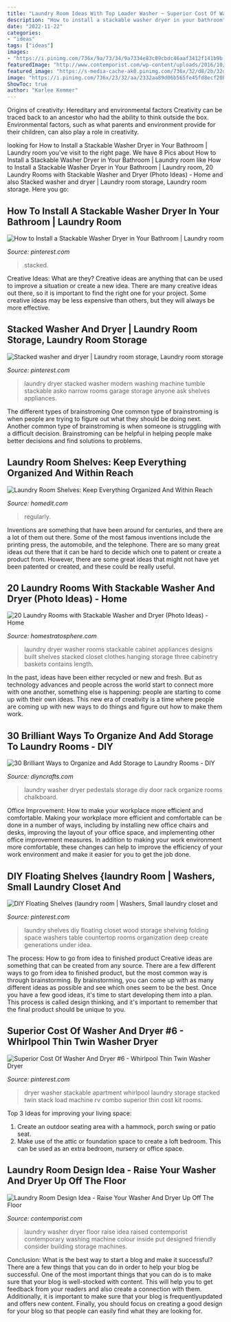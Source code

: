 ```yaml
---
title: "Laundry Room Ideas With Top Loader Washer ~ Superior Cost Of Washer And Dryer #6"
description: "How to install a stackable washer dryer in your bathroom"
date: "2022-11-22"
categories:
- "ideas"
tags: ["ideas"]
images:
- "https://i.pinimg.com/736x/9a/73/34/9a7334e83c89cbdc46aaf3412f141b9b--basement-apartment-studio-apartment.jpg"
featuredImage: "http://www.contemporist.com/wp-content/uploads/2016/10/raised-laundry-machines_031016_04-800x1204.jpg"
featured_image: "https://s-media-cache-ak0.pinimg.com/736x/32/d8/2b/32d82b6bc9f8fd3f1bdc04d7f0b01b10.jpg"
image: "https://i.pinimg.com/736x/23/32/aa/2332aa89d06b565fe45fd8ecf20b32e9--narrow-laundry-rooms-modern-laundry-rooms.jpg"
ShowToc: true
author: "Karlee Kemmer"
---
```



Origins of creativity: Hereditary and environmental factors
Creativity can be traced back to an ancestor who had the ability to think outside the box. Environmental factors, such as what parents and environment provide for their children, can also play a role in creativity.

	

		
looking for How to Install a Stackable Washer Dryer in Your Bathroom | Laundry room you've visit to the right page. We have 8 Pics about How to Install a Stackable Washer Dryer in Your Bathroom | Laundry room like How to Install a Stackable Washer Dryer in Your Bathroom | Laundry room, 20 Laundry Rooms with Stackable Washer and Dryer (Photo Ideas) - Home and also Stacked washer and dryer | Laundry room storage, Laundry room storage. Here you go:
		
    
## How To Install A Stackable Washer Dryer In Your Bathroom | Laundry Room

<img loading=lazy src="https://i.pinimg.com/originals/2f/be/6c/2fbe6cc90b3cfccb0ca2be40c75b76f5.jpg" onerror="this.onerror=null;this.src='https://tse1.mm.bing.net/th?id=OIP.ZDHCthrdJrOTQMJRjLgM3wHaLA&amp;pid=15.1';" alt="How to Install a Stackable Washer Dryer in Your Bathroom | Laundry room">

_Source: pinterest.com_

>stacked. 

	

Creative Ideas: What are they?
Creative ideas are anything that can be used to improve a situation or create a new idea. There are many creative ideas out there, so it is important to find the right one for your project. Some creative ideas may be less expensive than others, but they will always be more effective.

    
## Stacked Washer And Dryer | Laundry Room Storage, Laundry Room Storage

<img loading=lazy src="https://i.pinimg.com/736x/23/32/aa/2332aa89d06b565fe45fd8ecf20b32e9--narrow-laundry-rooms-modern-laundry-rooms.jpg" onerror="this.onerror=null;this.src='https://tse3.mm.bing.net/th?id=OIP.WnmU7b0ALdrGTUwcvsZUpgHaLV&amp;pid=15.1';" alt="Stacked washer and dryer | Laundry room storage, Laundry room storage">

_Source: pinterest.com_

>laundry dryer stacked washer modern washing machine tumble stackable asko narrow rooms garage storage anyone ask shelves appliances. 

	

The different types of brainstroming
One common type of brainstroming is when people are trying to figure out what they should be doing next. Another common type of brainstroming is when someone is struggling with a difficult decision. Brainstroming can be helpful in helping people make better decisions and find solutions to problems.

    
## Laundry Room Shelves: Keep Everything Organized And Within Reach

<img loading=lazy src="https://cdn.homedit.com/wp-content/uploads/2014/08/simple-shelves-above-washing-machine.jpg" onerror="this.onerror=null;this.src='https://tse2.mm.bing.net/th?id=OIP.Q-avAqSku00JGmSr7IvRtwHaLH&amp;pid=15.1';" alt="Laundry Room Shelves: Keep Everything Organized And Within Reach">

_Source: homedit.com_

>regularly. 

	

Inventions are something that have been around for centuries, and there are a lot of them out there. Some of the most famous inventions include the printing press, the automobile, and the telephone. There are so many great ideas out there that it can be hard to decide which one to patent or create a product from. However, there are some great ideas that might not have yet been patented or created, and these could be really useful.

    
## 20 Laundry Rooms With Stackable Washer And Dryer (Photo Ideas) - Home

<img loading=lazy src="https://www.homestratosphere.com/wp-content/uploads/2017/03/laundry-mar7-17-20.jpg" onerror="this.onerror=null;this.src='https://tse3.mm.bing.net/th?id=OIP.24dyZCLV2bhgBkYGIErFuQHaLH&amp;pid=15.1';" alt="20 Laundry Rooms with Stackable Washer and Dryer (Photo Ideas) - Home">

_Source: homestratosphere.com_

>laundry dryer washer rooms stackable cabinet appliances designs built shelves stacked closet clothes hanging storage three cabinetry baskets contains length. 

	

In the past, ideas have been either recycled or new and fresh. But as technology advances and people across the world start to connect more with one another, something else is happening: people are starting to come up with their own ideas. This new era of creativity is a time where people are coming up with new ways to do things and figure out how to make them work.

    
## 30 Brilliant Ways To Organize And Add Storage To Laundry Rooms - DIY

<img loading=lazy src="https://www.diyncrafts.com/wp-content/uploads/2014/06/13-makeover.jpg" onerror="this.onerror=null;this.src='https://tse1.mm.bing.net/th?id=OIP.axReT8di91ae3x3nzPOLjAHaLI&amp;pid=15.1';" alt="30 Brilliant Ways to Organize and Add Storage to Laundry Rooms - DIY">

_Source: diyncrafts.com_

>laundry washer dryer pedestals storage diy door rack organize rooms chalkboard. 

	

Office Improvement: How to make your workplace more efficient and comfortable.
Making your workplace more efficient and comfortable can be done in a number of ways, including by installing new office chairs and desks, improving the layout of your office space, and implementing other office improvement measures. In addition to making your work environment more comfortable, these changes can help to improve the efficiency of your work environment and make it easier for you to get the job done.

    
## DIY Floating Shelves {laundry Room | Washers, Small Laundry Closet And

<img loading=lazy src="https://s-media-cache-ak0.pinimg.com/736x/32/d8/2b/32d82b6bc9f8fd3f1bdc04d7f0b01b10.jpg" onerror="this.onerror=null;this.src='https://tse4.mm.bing.net/th?id=OIP.ORJtAamD__y2EdP4dM7jKgHaLL&amp;pid=15.1';" alt="DIY Floating Shelves {laundry room | Washers, Small laundry closet and">

_Source: pinterest.com_

>laundry shelves diy floating closet wood storage shelving folding space washers table countertop rooms organization deep create generations under idea. 

	

The process: How to go from idea to finished product
Creative ideas are something that can be created from any source. There are a few different ways to go from idea to finished product, but the most common way is through brainstorming. By brainstorming, you can come up with as many different ideas as possible and see which ones seem to be the best. Once you have a few good ideas, it's time to start developing them into a plan. This process is called design thinking, and it's important to remember that the final product should be unique to you.

    
## Superior Cost Of Washer And Dryer #6 - Whirlpool Thin Twin Washer Dryer

<img loading=lazy src="https://i.pinimg.com/736x/9a/73/34/9a7334e83c89cbdc46aaf3412f141b9b--basement-apartment-studio-apartment.jpg" onerror="this.onerror=null;this.src='https://tse2.mm.bing.net/th?id=OIP.uHlp4-hvlLZE3xOqOeBNGAHaJ3&amp;pid=15.1';" alt="Superior Cost Of Washer And Dryer #6 - Whirlpool Thin Twin Washer Dryer">

_Source: pinterest.com_

>dryer washer stackable apartment whirlpool laundry storage stacked twin stack load machine rv combo superior thin cost kit rooms. 

	

Top 3 Ideas for improving your living space:
1. Create an outdoor seating area with a hammock, porch swing or patio seat.
2. Make use of the attic or foundation space to create a loft bedroom. This can be used as an extra bedroom, nursery or office space.

    
## Laundry Room Design Idea - Raise Your Washer And Dryer Up Off The Floor

<img loading=lazy src="http://www.contemporist.com/wp-content/uploads/2016/10/raised-laundry-machines_031016_04-800x1204.jpg" onerror="this.onerror=null;this.src='https://tse1.mm.bing.net/th?id=OIP.NZ5D4T7aPq4H4xcZNtq9qQHaLJ&amp;pid=15.1';" alt="Laundry Room Design Idea - Raise Your Washer And Dryer Up Off The Floor">

_Source: contemporist.com_

>laundry washer dryer floor raise idea raised contemporist contemporary washing machine colour inside put designed friendly consider building storage machines. 

	

Conclusion: What is the best way to start a blog and make it successful?
There are a few things that you can do in order to help your blog be successful. One of the most important things that you can do is to make sure that your blog is well-stocked with content. This will help you to get feedback from your readers and also create a connection with them. Additionally, it is important to make sure that your blog is frequentlyupdated and offers new content. Finally, you should focus on creating a good design for your blog so that people can easily find what they are looking for.

